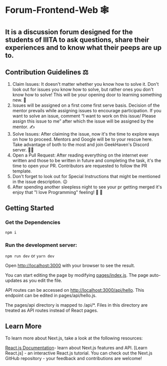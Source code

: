 # Forum-Frontend-Web 🕸️
It is a discussion forum designed for the students of IIITA to ask questions, share their experiences and to know what their peeps are up to.
---
## Contribution Guidelines ⚖️
1. Claim Issues: It doesn't matter whether you know how to solve it. Don't look out for issues you know how to solve, but rather ones you don't know how to solve! This      will be your opening door to learning something new. 💪
2. Issues will be assigned on a first come first serve basis. Decision of the mentor prevails while assigning issues to encourage participation. If you want to solve an    issue, comment “I want to work on this issue/ Please assign this issue to me” after which the issue will be assigned by the mentor. ✍️
3. Solve Issues: After claiming the issue, now it's the time to explore ways on how to proceed. Mentors and Google will be to your rescue here. Take advantage of both to    the most and join GeekHaven's Discord server. 👨‍💻
4. Open a Pull Request: After reading everything on the internet ever written and those to be written in future and completing the task, it's the time to open your PR.      Contributors are requested to follow the PR template.
5. Don't forget to look out for Special Instructions that might be mentioned in the issue description. 😉
6. After spending another sleepless night to see your pr getting merged it's enjoy that "I love Programming" feeling! 🤩 🍻

## Getting Started
### Get the Dependencies
`npm i`
### Run the development server:
`npm run dev`
or
`yarn dev`

Open [http://localhost:3000](http://localhost:3000) with your browser to see the result.


You can start editing the page by modifying [pages/index.js](pages/index.js). The page auto-updates as you edit the file.


API routes can be accessed on [http://localhost:3000/api/hello](http://localhost:3000). This endpoint can be edited in pages/api/hello.js.

The pages/api directory is mapped to /api/*. Files in this directory are treated as API routes instead of React pages.

## Learn More
To learn more about Next.js, take a look at the following resources:

[React.js Documentation](https://reactjs.org/docs/getting-started.html)- learn about Next.js features and API.
[Learn React.js] - an interactive React.js tutorial.
You can check out the Next.js GitHub repository - your feedback and contributions are welcome!
